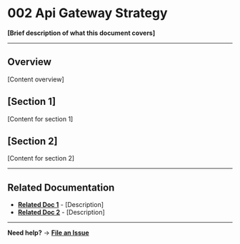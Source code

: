 # 002 Api Gateway Strategy

**[Brief description of what this document covers]**

---

## Overview

[Content overview]

## [Section 1]

[Content for section 1]

## [Section 2]

[Content for section 2]

---

## Related Documentation

- **[Related Doc 1](./reference/)** - [Description]
- **[Related Doc 2](./how-to-guides/)** - [Description]

---

**Need help?** → **[File an Issue](https://github.com/tosin2013/mcp-adr-analysis-server/issues)**

